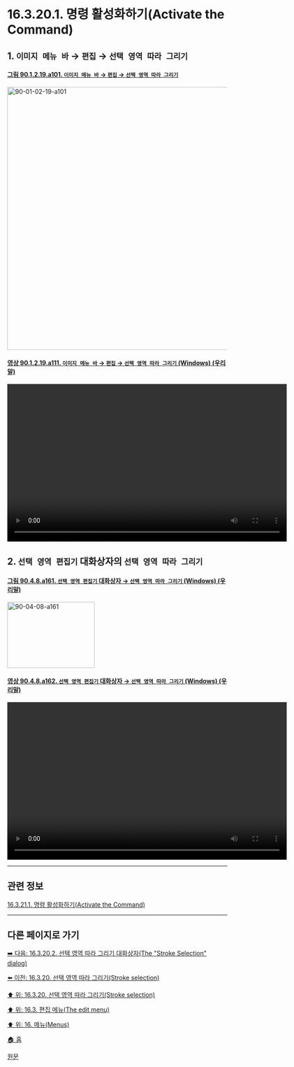 # 16.3.20.1. 명령 활성화하기(Activate the Command)

<a id="16-03-20-01-s1"></a>

## 1. `이미지 메뉴 바` → `편집` → `선택 영역 따라 그리기`

<a id="90-01-02-19-a101"></a>

#### [그림 90.1.2.19.a101. `이미지 메뉴 바` → `편집` → `선택 영역 따라 그리기`](./90-01-02-19-stroke_selection.md#90-01-02-19-a101)
<img width="980" height="601" alt="90-01-02-19-a101" src="https://github.com/user-attachments/assets/fd486601-1eee-4705-a849-e774091ccdae" />

<a id="90-01-02-19-a111"></a>

#### [영상 90.1.2.19.a111. `이미지 메뉴 바` → `편집` → `선택 영역 따라 그리기` (Windows) (우리말)](./90-01-02-19-stroke_selection.md#90-01-02-19-a111)
<video controls="controls" width="640" height="360" src="https://github.com/user-attachments/assets/ad400e17-3bb2-4c6c-a9f5-e74156868f5d"></video>

<a id="16-03-20-01-s2"></a>

## 2. `선택 영역 편집기` 대화상자의 `선택 영역 따라 그리기`

<a id="90-04-08-a161"></a>

#### [그림 90.4.8.a161. `선택 영역 편집기` 대화상자 → `선택 영역 따라 그리기` (Windows) (우리말)](./90-04-0008-selection_editor.md#90-04-08-a161)
<img width="200" height="151" alt="90-04-08-a161" src="https://github.com/user-attachments/assets/d9385a45-8836-4ed6-9d07-94dd326e24eb" />

<a id="90-04-08-a162"></a>

#### [영상 90.4.8.a162. `선택 영역 편집기` 대화상자 → `선택 영역 따라 그리기` (Windows) (우리말)](./90-04-0008-selection_editor.md#90-04-08-a162)
<video controls="controls" width="640" height="360" src="https://github.com/user-attachments/assets/99992777-8ece-46aa-87a0-0a93c7378010"></video>

***

## 관련 정보

[16.3.21.1. 명령 활성화하기(Activate the Command)](./16-03-21-01-activating_the_command.md)

***

## 다른 페이지로 가기

[➡️ 다음: 16.3.20.2. 선택 영역 따라 그리기 대화상자(The "Stroke Selection" dialog)](./16-03-20-02-the_stroke_selection_dialog.md)

[⬅️ 이전: 16.3.20. 선택 영역 따라 그리기(Stroke selection)](./16-03-20-00-stroke-selection.md)

[⬆️ 위: 16.3.20. 선택 영역 따라 그리기(Stroke selection)](./16-03-20-00-stroke-selection.md)

[⬆️ 위: 16.3. 편집 메뉴(The edit menu)](./16-03-00-the-edit-menu.md)

[⬆️ 위: 16. 메뉴(Menus)](./16-00-menus.md)

[🏠 홈](./00-home.md)

[원문](https://docs.gimp.org/2.10/ko/gimp-selection-stroke.html#idm24146)